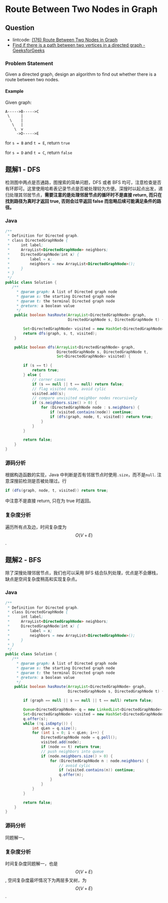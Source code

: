 # Route Between Two Nodes in Graph

## Question

- lintcode: [(176) Route Between Two Nodes in Graph](http://www.lintcode.com/en/problem/route-between-two-nodes-in-graph/)
- [Find if there is a path between two vertices in a directed graph - GeeksforGeeks](http://www.geeksforgeeks.org/find-if-there-is-a-path-between-two-vertices-in-a-given-graph/)

### Problem Statement

Given a directed graph, design an algorithm to find out whether there is a
route between two nodes.

#### Example

Given graph:

    A----->B----->C
     \     |
      \    |
       \   |
        \  v
         ->D----->E

for `s = B` and `t = E`, return `true`

for `s = D` and `t = C`, return `false`

## 题解1 - DFS

检测图中两点是否通路，图搜索的简单问题，DFS 或者 BFS 均可，注意检查是否有环即可。这里使用哈希表记录节点是否被处理较为方便。深搜时以起点出发，递归处理其邻居节点，**需要注意的是处理邻居节点的循环时不是直接 return, 而只在找到路径为真时才返回 true, 否则会过早返回 false 而忽略后续可能满足条件的路径。**

### Java

```java
/**
 * Definition for Directed graph.
 * class DirectedGraphNode {
 *     int label;
 *     ArrayList<DirectedGraphNode> neighbors;
 *     DirectedGraphNode(int x) {
 *         label = x;
 *         neighbors = new ArrayList<DirectedGraphNode>();
 *     }
 * }
 */
public class Solution {
   /**
     * @param graph: A list of Directed graph node
     * @param s: the starting Directed graph node
     * @param t: the terminal Directed graph node
     * @return: a boolean value
     */
    public boolean hasRoute(ArrayList<DirectedGraphNode> graph,
                            DirectedGraphNode s, DirectedGraphNode t) {

        Set<DirectedGraphNode> visited = new HashSet<DirectedGraphNode>();
        return dfs(graph, s, t, visited);
    }

    public boolean dfs(ArrayList<DirectedGraphNode> graph,
                       DirectedGraphNode s, DirectedGraphNode t,
                       Set<DirectedGraphNode> visited) {

        if (s == t) {
            return true;
        } else {
            // corner cases
            if (s == null || t == null) return false;
            // flag visited node, avoid cylic
            visited.add(s);
            // compare unvisited neighbor nodes recursively
            if (s.neighbors.size() > 0) {
                for (DirectedGraphNode node : s.neighbors) {
                    if (visited.contains(node)) continue;
                    if (dfs(graph, node, t, visited)) return true;
                }
            }
        }

        return false;
    }
}
```

### 源码分析

根据构造函数的实现，Java 中判断是否有邻居节点时使用`.size`，而不是`null`. 注意深搜前检测是否被处理过。行
```java
if (dfs(graph, node, t, visited)) return true;
```
中注意不是直接 return, 只在为 true 时返回。

### 复杂度分析

遍历所有点及边，时间复杂度为 $$O(V+E)$$.

## 题解2 - BFS

除了深搜处理邻居节点，我们也可以采用 BFS 结合队列处理，优点是不会爆栈，缺点是空间复杂度稍高和实现复杂点。

### Java

```java
/**
 * Definition for Directed graph.
 * class DirectedGraphNode {
 *     int label;
 *     ArrayList<DirectedGraphNode> neighbors;
 *     DirectedGraphNode(int x) {
 *         label = x;
 *         neighbors = new ArrayList<DirectedGraphNode>();
 *     }
 * }
 */
public class Solution {
   /**
     * @param graph: A list of Directed graph node
     * @param s: the starting Directed graph node
     * @param t: the terminal Directed graph node
     * @return: a boolean value
     */
    public boolean hasRoute(ArrayList<DirectedGraphNode> graph,
                            DirectedGraphNode s, DirectedGraphNode t) {

        if (graph == null || s == null || t == null) return false;

        Queue<DirectedGraphNode> q = new LinkedList<DirectedGraphNode>();
        Set<DirectedGraphNode> visited = new HashSet<DirectedGraphNode>();
        q.offer(s);
        while (!q.isEmpty()) {
            int qLen = q.size();
            for (int i = 0; i < qLen; i++) {
                DirectedGraphNode node = q.poll();
                visited.add(node);
                if (node == t) return true;
                // push neighbors into queue
                if (node.neighbors.size() > 0) {
                    for (DirectedGraphNode n : node.neighbors) {
                        // avoid cylic
                        if (visited.contains(n)) continue;
                        q.offer(n);
                    }
                }
            }
        }

        return false;
    }
}
```

### 源码分析

同题解一。

### 复杂度分析

时间复杂度同题解一，也是 $$O(V+E)$$, 空间复杂度最坏情况下为两层多叉树，为 $$O(V+E)$$.
